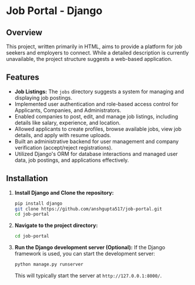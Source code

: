 
# Job Portal - Django

## Overview

This project, written primarily in HTML, aims to provide a platform for job seekers and employers to connect. While a detailed description is currently unavailable, the project structure suggests a web-based application.

## Features

*   **Job Listings:** The `jobs` directory suggests a system for managing and displaying job postings.
*   Implemented user authentication and role-based access control for Applicants, Companies, and Administrators.
*   Enabled companies to post, edit, and manage job listings, including details like salary, experience, and location.
*   Allowed applicants to create profiles, browse available jobs, view job details, and apply with resume uploads.
*   Built an administrative backend for user management and company verification (accept/reject registrations).
*   Utilized Django's ORM for database interactions and managed user data, job postings, and applications effectively.


## Installation

1.  **Install Django and Clone the repository:**

    ```bash
    pip install django
    git clone https://github.com/anshgupta517/job-portal.git
    cd job-portal
    ```

2.  **Navigate to the project directory:**

    ```bash
    cd job-portal
    ```

3.  **Run the Django development server (Optional):** If the Django framework is used, you can start the development server:

    ```bash
    python manage.py runserver
    ```

    This will typically start the server at `http://127.0.0.1:8000/`.
